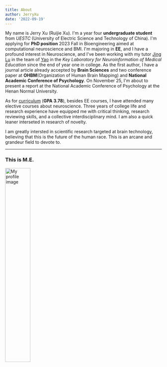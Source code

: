 ```yaml
---
title: About
author: JerryXu
date: '2022-09-19'
---
```

<p>
My name is Jerry Xu (Ruijie Xu). I'm a year four <strong>undergraduate student</strong> from <em>UESTC</em> (University of Electric Science and Technology of China). I'm applying for <strong>PhD position</strong> 2023 Fall in Bioengineering aimed at computational neuroscience and BMI. I'm majoring in <strong>EE</strong>, and I have a profound interest in Neuroscience, and I've been working with my tutor <a href="https://scholar.google.com/citations?user=OLWmCDYAAAAJ&hl=en&oi=sra">Jing Lu</a> in the team of <a href="https://scholar.google.com/citations?user=ClUoWqsAAAAJ&hl=en&oi=ao">Yao</a> in the <https://www.neuro.uestc.edu.cn/en/"><em> Key Laboratory for Neuroinformation of Medical Education </em></a> since the end of year one in college. 
As the first author, I have a journal article already accepted by <strong>Brain Sciences</strong> and two conference paper at <strong>OHBM</strong>(Organization of Human Brain Mapping) and <strong>National Academic Conference of Psychology</strong>. On November 25, I'm about to present a report at the National Academic Conference of Psychology at the Henan Normal University.
</p>
<p>
As for <a href="/./Curriculum/" title="Grades and Cuuriculum Introduction">curriculum</a> (<strong>GPA 3.78</strong>), besides EE courses, I have attended many elective courses about neuroscience. Three years of college life and research experience have equipped me with critical thinking, research reviewing skills, and a collective interdisciplinary mind. I am also a quick leaner interseted in research of novelty.
</p> 
<p>
I am greatly intersted in scientific research targeted at brain technology, believing that this is the future of the human race. 
This is an arcane and grandeur field to devote to.
</p>
<hr>
<h3>This is M.E.</h3>
<img src="/./about_files/ME.jpg" alt="My profile image" width="40%" height="40%"/>
